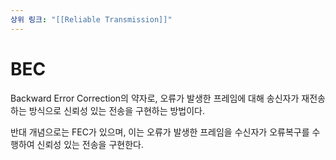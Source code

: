 ```yaml
---
상위 링크: "[[Reliable Transmission]]"
---
```

# BEC
Backward Error Correction의 약자로, 오류가 발생한 프레임에 대해 송신자가 재전송하는 방식으로 신뢰성 있는 전송을 구현하는 방법이다.

반대 개념으로는 FEC가 있으며, 이는 오류가 발생한 프레임을 수신자가 오류복구를 수행하여 신뢰성 있는 전송을 구현한다.